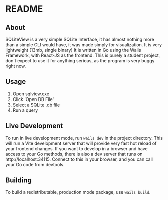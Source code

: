 # README

## About

SQLiteView is a very simple SQLite Interface, it has almost nothing more than a simple CLI would have, it was made simply for visualization. It is very lightweight (13mb, single binary)
It is written in Go using the Wails Framework, with React-JS as the frontend. 
This is purely a student project, don't expect to use it for anything serious, as the program is very buggy right now.

## Usage
1. Open sqlview.exe
2. Click 'Open DB File'
3. Select a SQLite .db file
4. Run a query

## Live Development

To run in live development mode, run `wails dev` in the project directory. This will run a Vite development
server that will provide very fast hot reload of your frontend changes. If you want to develop in a browser
and have access to your Go methods, there is also a dev server that runs on http://localhost:34115. Connect
to this in your browser, and you can call your Go code from devtools.

## Building

To build a redistributable, production mode package, use `wails build`.
